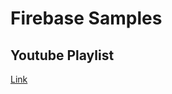 
# Firebase Samples

## Youtube Playlist
[Link](https://www.youtube.com/playlist?list=PLQp51XTUNcQpmJ2uzJBk46vMxP3ntUyJV)
